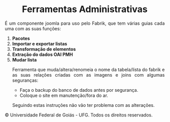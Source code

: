 <h1 style="text-align: center"> Ferramentas Administrativas </h1>
<p style="text-align: justify">
É um componente joomla para uso pelo Fabrik, que tem várias guias cada uma com as suas funções:
</p>
<ol>
<li><strong>Pacotes</strong></li>
<li><strong>Importar e exportar listas</strong></li>
<li><strong>Transformação de elementos</strong></li>
<li><strong>Extração do dados OAI PMH</strong></li>
<li><strong>Mudar lista</strong></li>
<p style="text-align: justify">
Ferramenta que muda/altera/renomeia o nome da tabela/lista do fabrik e as suas relações criadas
com as imagens e joins com algumas seguranças:
</p>
<ul>
<li>Faça o backup do banco de dados antes por segurança.</li>
<li>Coloque o site em manutenção/fora do ar.</li>
</ul>
<p style="text-align: justify">
Seguindo estas instruções não vão ter problema com as alterações.
</p>
</ol>
<p style="text-align: justify">
© Universidade Federal de Goiás - UFG. Todos os direitos reservados.
</p>
